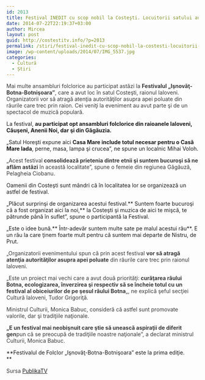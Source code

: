 ```yaml
---
id: 2013
title: Festival INEDIT cu scop nobil la Costeşti. Locuitorii satului au făcut motiv de sărbătoarea dintr-o acţiune socială
date: 2014-07-22T22:19:37+03:00
author: Mircea
layout: post
guid: http://costestitv.info/?p=2013
permalink: /stiri/festival-inedit-cu-scop-nobil-la-costesti-locuitorii-satului-au-facut-motiv-de-sarbatoarea-dintr-o-actiune-sociala/
image: /wp-content/uploads/2014/07/IMG_5537.jpg
categories:
  - Cultură
  - Știri
---
```

<p style="color: #393838;">
  Mai multe ansambluri folclorice au participat astăzi la <strong>Festivalul &#8222;Işnovăţ-Botna-Botnişoara&#8221;</strong>, care a avut loc în satul Costeşti, raionul Ialoveni. Organizatorii vor să atragă atenţia autorităţilor asupra apei poluate din râurile care trec prin raion. Cei veniţi la eveniment au avut parte şi de un spectacol de muzică populară.<!--more-->
</p>

La festival, **au participat opt ansambluri folclorice din raioanele Ialoveni, Căuşeni, Anenii Noi, dar şi din Găgăuzia.**

&#8222;Satul Horeşti expune aici **Casa Mare include totul necesar pentru o Casă Mare lada**, perne, masa, lampa şi crucea&#8221;, ne spune un localnic Mihai Voloh.

<p style="color: #393838;">
  &#8222;Acest festival<strong> consolidează prietenia dintre etnii şi suntem bucuroşi să ne aflăm astăzi</strong> în această localitate&#8221;, spune o femeie din regiunea Găgăuză, Pelagheia Ciobanu.
</p>

Oamenii din Costeşti sunt mândri că în localitatea lor se organizează un astfel de festival.

&#8222;Plăcut surprinşi de organizarea acestui festival.** Suntem foarte bucuroşi că a fost organizat aici la noi,** la Costeşti şi muzica de aici te mişcă, te pătrunde până în suflet&#8221;, spune o participantă la Festival.

&#8222;Este o idee bună.** Într-adevăr suntem multe sate pe malul acestui râu**. E un râu la care ţinem foarte mult pentru că suntem mai departe de Nistru, de Prut.

<p style="color: #393838;">
  &#8222;Organizatorii evenimentului spun că prin acest festival <strong>vor să atragă atenţia autorităţilor asupra apei poluate</strong> din râurile care trec prin raionul Ialoveni.
</p>

<p style="color: #393838;">
  &#8222;Este un proiect mai vechi care a avut două priorităţi:<strong> curăţarea râului Botna, ecologizarea, înverzirea şi respectiv să se încheie totul cu un festival al obiceiurilor de pe şesul râului Botna</strong>&#8222;, ne explică şeful secţiei Cultură Ialoveni, Tudor Grigoriţă.
</p>

<p style="color: #393838;">
  Ministrul Culturii, Monica Babuc, consideră că astfel sunt promovate valorile, dar şi tradiţiile naţionale.
</p>

<p style="color: #393838;">
  <strong>&#8222;E un festival mai neobişnuit care ştie să unească aspiraţii de diferit gen</strong>pun că se preocupă de tradiţiile noastre naţionale&#8221;, a declarat ministrul Culturii, Monica Babuc.
</p>

**Festivalul de Folclor &#8222;Işnovăţ-Botna-Botnişoara&#8221; este la prima ediţie.  
** 

<p style="color: #393838;">
  Sursa <a href="http://publika.md">PublikaTV</a>
</p>
